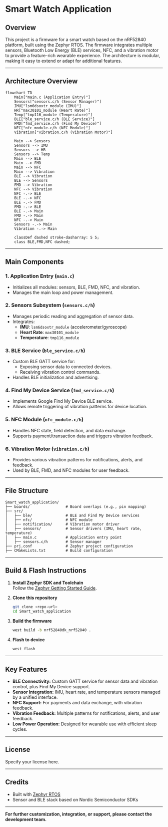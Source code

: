 
<br>
<br>
<br>
<br>
<br>
<br>
<br>
<br>
<br>

<br>
<br>
<br>
<br><br>
<br>
<br>
<br>


# Smart Watch Application

## Overview

This project is a firmware for a smart watch based on the nRF52840 platform, built using the Zephyr RTOS. The firmware integrates multiple sensors, Bluetooth Low Energy (BLE) services, NFC, and a vibration motor to provide a feature-rich wearable experience. The architecture is modular, making it easy to extend or adapt for additional features.

---

## Architecture Overview

```mermaid
flowchart TD
    Main["main.c (Application Entry)"]
    Sensors["sensors.c/h (Sensor Manager)"]
    IMU["lsm6dsoxtr_module (IMU)"]
    HR["max30101_module (Heart Rate)"]
    Temp["tmp116_module (Temperature)"]
    BLE["ble_service.c/h (BLE Service)"]
    FMD["fmd_service.c/h (Find My Device)"]
    NFC["nfc_module.c/h (NFC Module)"]
    Vibration["vibration.c/h (Vibration Motor)"]

    Main --> Sensors
    Sensors --> IMU
    Sensors --> HR
    Sensors --> Temp
    Main --> BLE
    Main --> FMD
    Main --> NFC
    Main --> Vibration
    BLE --> Vibration
    BLE --> Sensors
    FMD --> Vibration
    NFC --> Vibration
    NFC -.-> BLE
    BLE -.-> NFC
    BLE -.-> FMD
    FMD -.-> BLE
    BLE -.-> Main
    FMD -.-> Main
    NFC -.-> Main
    Sensors -.-> Main
    Vibration -.-> Main

    classDef dashed stroke-dasharray: 5 5;
    class BLE,FMD,NFC dashed;
```

---

## Main Components

### 1. Application Entry (`main.c`)
- Initializes all modules: sensors, BLE, FMD, NFC, and vibration.
- Manages the main loop and power management.

### 2. Sensors Subsystem (`sensors.c/h`)
- Manages periodic reading and aggregation of sensor data.
- Integrates:
  - **IMU**: `lsm6dsoxtr_module` (accelerometer/gyroscope)
  - **Heart Rate**: `max30101_module`
  - **Temperature**: `tmp116_module`

### 3. BLE Service (`ble_service.c/h`)
- Custom BLE GATT service for:
  - Exposing sensor data to connected devices.
  - Receiving vibration control commands.
- Handles BLE initialization and advertising.

### 4. Find My Device Service (`fmd_service.c/h`)
- Implements Google Find My Device BLE service.
- Allows remote triggering of vibration patterns for device location.

### 5. NFC Module (`nfc_module.c/h`)
- Handles NFC state, field detection, and data exchange.
- Supports payment/transaction data and triggers vibration feedback.

### 6. Vibration Motor (`vibration.c/h`)
- Provides various vibration patterns for notifications, alerts, and feedback.
- Used by BLE, FMD, and NFC modules for user feedback.

---

## File Structure

```
Smart_watch_application/
├── boards/                # Board overlays (e.g., pin mapping)
├── src/
│   ├── ble/               # BLE and Find My Device services
│   ├── nfc/               # NFC module
│   ├── notification/      # Vibration motor driver
│   ├── sensors/           # Sensor drivers (IMU, heart rate, temperature)
│   ├── main.c             # Application entry point
│   ├── sensors.c/h        # Sensor manager
├── prj.conf               # Zephyr project configuration
├── CMakeLists.txt         # Build configuration
```

---

## Build & Flash Instructions

1. **Install Zephyr SDK and Toolchain**  
   Follow the [Zephyr Getting Started Guide](https://docs.zephyrproject.org/latest/develop/getting_started/index.html).

2. **Clone this repository**
   ```sh
   git clone <repo-url>
   cd Smart_watch_application
   ```

3. **Build the firmware**
   ```sh
   west build -b nrf52840dk_nrf52840 .
   ```

4. **Flash to device**
   ```sh
   west flash
   ```

---

## Key Features

- **BLE Connectivity:** Custom GATT service for sensor data and vibration control, plus Find My Device support.
- **Sensor Integration:** IMU, heart rate, and temperature sensors managed by a unified interface.
- **NFC Support:** For payments and data exchange, with vibration feedback.
- **Vibration Feedback:** Multiple patterns for notifications, alerts, and user feedback.
- **Low Power Operation:** Designed for wearable use with efficient sleep cycles.

---

## License

Specify your license here.

---

## Credits

- Built with [Zephyr RTOS](https://zephyrproject.org/)
- Sensor and BLE stack based on Nordic Semiconductor SDKs

---

**For further customization, integration, or support, please contact the development team.** 
